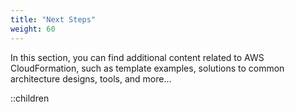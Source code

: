 ```yaml
---
title: "Next Steps"
weight: 60
---
```


In this section, you can find additional content related to AWS CloudFormation, such as template examples, solutions to common architecture designs, tools, and more...

::children
